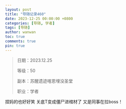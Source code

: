 ```yaml
---
layout: post
title: "导随记录460"
date: 2023-12-25 00:00:00 +0800
categories: [导随, 学者]
tags: [导随]
author: wanwan
toc: true
comments: true
pin: true
---
```

> 日期：2023.12.25
>
> 等级：50
>
> 副本：苏醒遗迹喀恩埋没圣堂
>
> 职业：学者

捏妈的也好好笑 关底T变成僵尸进棺材了 又是同事在拉boss！